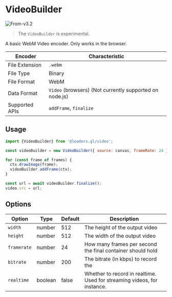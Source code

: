 # VideoBuilder

<p class="badges">
  <img src="https://img.shields.io/badge/From-v3.2-blue.svg?style=flat-square" alt="From-v3.2" />
</p>

> The `VideoBuilder` is experimental.

A basic WebM Video encoder. Only works in the browser.

| Encoder        | Characteristic                                          |
| -------------- | ------------------------------------------------------- |
| File Extension | `.webm`                                                 |
| File Type      | Binary                                                  |
| File Format    | WebM                                                    |
| Data Format    | `Video` (browsers) (Not currently supported on node.js) |
| Supported APIs | `addFrame`, `finalize`                                  |

## Usage

```js
import {VideoBuilder} from '@loaders.gl/video';

const videoBuilder = new VideoBuilder({ source: canvas, frameRate: 24 });

for (const frame of frames) {
  ctx.drawImage(frame);
  videoBuilder.addFrame(ctx);
}

const url = await videoBuilder.finalize();
video.src = url;
```

## Options

| Option | Type | Default | Description |
| ------ | ---- | ------- | ----------- |
| `width` | number | 512 | The height of the output video
| `height` | number | 512 | The width of the output video
| `framerate` | number | 24 | How many frames per second the final container should hold
| `bitrate` | number | 200 | The bitrate (in kbps) to record the
| `realtime` | boolean | false | Whether to record in realtime. Used for streaming videos, for instance.
